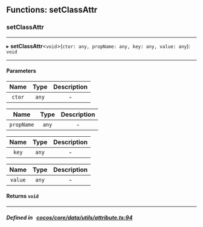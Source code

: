 ## Functions: setClassAttr

### setClassAttr


___
▸ **setClassAttr**<`void`\>(`ctor: any, propName: any, key: any, value: any`): `void`
___


#### Parameters

| Name | Type | Description |
| :------: | :------: | :------: |
| `ctor` | `any` | - |

| Name | Type | Description |
| :------: | :------: | :------: |
| `propName` | `any` | - |

| Name | Type | Description |
| :------: | :------: | :------: |
| `key` | `any` | - |

| Name | Type | Description |
| :------: | :------: | :------: |
| `value` | `any` | - |


#### Returns `void` 
___


##### Defined in &nbsp;   [cocos/core/data/utils/attribute.ts:94](https://github.com/cocos-creator/engine/blob/c7bf6b8a9/cocos/core/data/utils/attribute.ts#L94)&nbsp;
